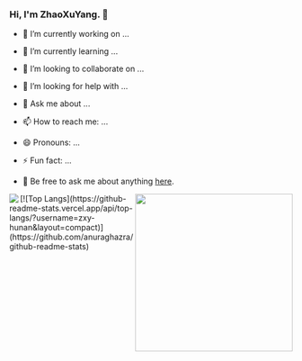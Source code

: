 ### Hi, I'm ZhaoXuYang. 👋

<!--
**zxy-hunan/zxy-hunan** is a ✨ _special_ ✨ repository because its `README.md` (this file) appears on your GitHub profile.

Here are some ideas to get you started:
-->

- 🔭 I’m currently working on ...
- 🌱 I’m currently learning ...
- 👯 I’m looking to collaborate on ...
- 🤔 I’m looking for help with ...
- 💬 Ask me about ...
- 📫 How to reach me: ...
- 😄 Pronouns: ...
- ⚡ Fun fact: ...


- 💬 Be free to ask me about anything [here](https://github.com/ThinkingThigh/ThinkingThigh/issues).
<img align="right" height="280" src="https://pic2.zhimg.com/v2-28020003d4a493c78d8202ba6c35f179_b.webp">
<img align="left" src="https://github-readme-stats.vercel.app/api?username=zxy-hunan&show_icons=true&hide_border=true">
[![Top Langs](https://github-readme-stats.vercel.app/api/top-langs/?username=zxy-hunan&layout=compact)](https://github.com/anuraghazra/github-readme-stats)
</div>
